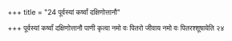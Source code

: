 +++
title = "24 पूर्वस्यां कर्ष्वां दक्षिणोत्तानौ"

+++
पूर्वस्यां कर्ष्वां दक्षिणोत्तानौ पाणी कृत्वा नमो वः पितरो जीवाय नमो वः पितरश्शूषायेति २४